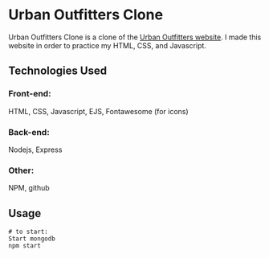 # Urban Outfitters Clone

Urban Outfitters Clone is a clone of the [Urban Outfitters website](https://www.urbanoutfitters.com/). I made this website in order to practice my HTML, CSS, and Javascript.

## Technologies Used

### Front-end:
HTML, CSS, Javascript, EJS, Fontawesome (for icons)

### Back-end:
Nodejs, Express

### Other:
NPM, github 

## Usage

```node
# to start:
Start mongodb
npm start
